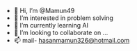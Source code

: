 - 👋 Hi, I’m @Mamun49
- 👀 I’m interested in problem solving
- 🌱 I’m currently learning AI
- 💞️ I’m looking to collaborate on ...
- 📫 mail- hasanmamun326@hotmail.com

<!---
Mamun49/Mamun49 is a ✨ special ✨ repository because its `README.md` (this file) appears on your GitHub profile.
You can click the Preview link to take a look at your changes.
--->
